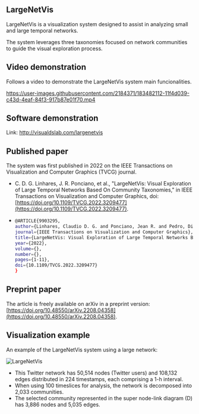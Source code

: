 ## LargeNetVis


LargeNetVis is a visualization system  designed to assist in analyzing small and large temporal networks.

The system leverages three taxonomies focused on network communities to guide the visual exploration process.

## Video demonstration

Follows a video to demonstrate the LargeNetVis system main funcionalities.

https://user-images.githubusercontent.com/2184371/183482112-11f4d039-c43d-4eaf-84f3-917b87e01f70.mp4

## Software demonstration

Link: http://visualdslab.com/largenetvis


## Published paper

The system was first published in 2022 on the IEEE Transactions on Visualization and Computer Graphics (TVCG) journal.

* C. D. G. Linhares, J. R. Ponciano, et al., "LargeNetVis: Visual Exploration of Large Temporal Networks Based On Community Taxonomies," in IEEE Transactions on Visualization and Computer Graphics, doi: [https://doi.org/10.1109/TVCG.2022.3209477](https://doi.org/10.1109/TVCG.2022.3209477).

* ```sh
  @ARTICLE{9903295,
  author={Linhares, Claudio D. G. and Ponciano, Jean R. and Pedro, Diogenes S. and Rocha, Luis E. C. and Traina, Agma J. M. and Poco, Jorge},
  journal={IEEE Transactions on Visualization and Computer Graphics}, 
  title={LargeNetVis: Visual Exploration of Large Temporal Networks Based On Community Taxonomies}, 
  year={2022},
  volume={},
  number={},
  pages={1-11},
  doi={10.1109/TVCG.2022.3209477}
  }


## Preprint paper

The article is freely available on arXiv in a preprint version: [https://doi.org/10.48550/arXiv.2208.04358](https://doi.org/10.48550/arXiv.2208.04358).


## Visualization example

An example of the LargeNetVis system using a large network:

![LargeNetVis](https://user-images.githubusercontent.com/2184371/184152023-4929e797-7aba-4144-8c90-dd8a4001bbe9.png)

* This Twitter network has 50,514 nodes (Twitter users) and  108,132 edges distributed in 224 timestamps, each comprising a 1-h interval.
* When using 100 timeslices for analysis, the network is decomposed into 2,033 communities.
* The selected community represented in the super node-link diagram (D) has 3,886 nodes and 5,035 edges.

